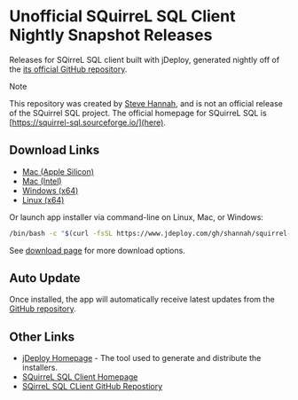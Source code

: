 # Unofficial SQuirreL SQL Client Nightly Snapshot Releases
Releases for SQirreL SQL client built with jDeploy, generated nightly off of the [its official GitHub repository](https://github.com/squirrel-sql-client/squirrel-sql-code).

> [!NOTE]
> This repository was created by [Steve Hannah](https://sjhannah.com), and is not an official release of the SQuirrel SQL project.  The official homepage for SQuirreL SQL is [https://squirrel-sql.sourceforge.io/](here).

## Download Links

* [Mac (Apple Silicon)](https://github.com/shannah/squirrel-sql-releases/releases/download/master/SQirreL.SQL.Client.Installer-mac-arm64-%40master_25J7.tgz)
* [Mac (Intel)](https://github.com/shannah/squirrel-sql-releases/releases/download/master/SQirreL.SQL.Client.Installer-mac-x64-%40master_25J7.tgz)
* [Windows (x64)](https://github.com/shannah/squirrel-sql-releases/releases/download/master/SQirreL.SQL.Client.Installer-win-x64-%40master_25J7.zip)
* [Linux (x64)](https://github.com/shannah/squirrel-sql-releases/releases/download/master/SQirreL.SQL.Client.Installer-linux-x64-%40master_25J7.gz)

Or launch app installer via command-line on Linux, Mac, or Windows:

```bash
/bin/bash -c "$(curl -fsSL https://www.jdeploy.com/gh/shannah/squirrel-sql-releases/master/install.sh)"
```

See [download page](https://www.jdeploy.com/gh/shannah/squirrel-sql-releases/master) for more download options.


## Auto Update

Once installed, the app will automatically receive latest updates from the [GitHub repository](https://github.com/squirrel-sql-client/squirrel-sql-code).

## Other Links

- [jDeploy Homepage](https://github.com/squirrel-sql-client/squirrel-sql-code) - The tool used to generate and distribute the installers.
- [SQuirreL SQL Client Homepage](https://squirrel-sql.sourceforge.io/)
- [SQirreL SQL CLient GitHub Repostiory](https://github.com/squirrel-sql-client/squirrel-sql-code)